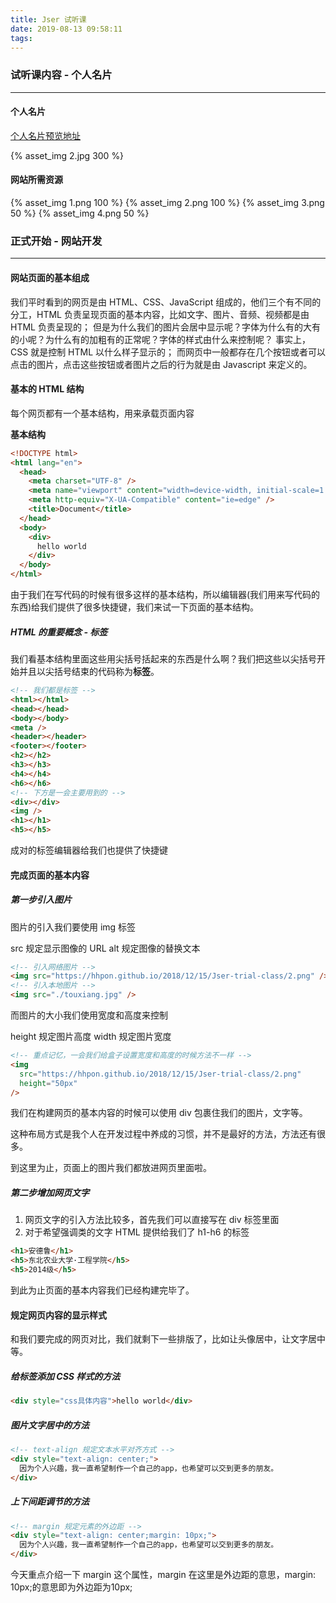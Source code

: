 ```yaml
---
title: Jser 试听课
date: 2019-08-13 09:58:11
tags:
---
```


### 试听课内容 - 个人名片
***

#### 个人名片

[个人名片预览地址](http://jser.hhp.im/trial/hhp/)

{% asset_img 2.jpg 300 %}

#### 网站所需资源

{% asset_img 1.png 100 %}
{% asset_img 2.png 100 %}
{% asset_img 3.png 50 %}
{% asset_img 4.png 50 %}

### 正式开始 - 网站开发
***

#### 网站页面的基本组成

我们平时看到的网页是由 HTML、CSS、JavaScript 组成的，他们三个有不同的分工，HTML 负责呈现页面的基本内容，比如文字、图片、音频、视频都是由 HTML 负责呈现的；
但是为什么我们的图片会居中显示呢？字体为什么有的大有的小呢？为什么有的加粗有的正常呢？字体的样式由什么来控制呢？
事实上，CSS 就是控制 HTML 以什么样子显示的；
而网页中一般都存在几个按钮或者可以点击的图片，点击这些按钮或者图片之后的行为就是由 Javascript 来定义的。

#### 基本的 HTML 结构

每个网页都有一个基本结构，用来承载页面内容

**基本结构**

```html
<!DOCTYPE html>
<html lang="en">
  <head>
    <meta charset="UTF-8" />
    <meta name="viewport" content="width=device-width, initial-scale=1.0" />
    <meta http-equiv="X-UA-Compatible" content="ie=edge" />
    <title>Document</title>
  </head>
  <body>
    <div>
      hello world
    </div>
  </body>
</html>
```

由于我们在写代码的时候有很多这样的基本结构，所以编辑器(我们用来写代码的东西)给我们提供了很多快捷键，我们来试一下页面的基本结构。

##### HTML 的重要概念 - 标签

我们看基本结构里面这些用尖括号括起来的东西是什么啊？我们把这些以尖括号开始并且以尖括号结束的代码称为**标签**。

```html
<!-- 我们都是标签 -->
<html></html>
<head></head>
<body></body>
<meta />
<header></header>
<footer></footer>
<h2></h2>
<h3></h3>
<h4></h4>
<h6></h6>
<!-- 下方是一会主要用到的 -->
<div></div>
<img />
<h1></h1>
<h5></h5>
```

成对的标签编辑器给我们也提供了快捷键

#### 完成页面的基本内容

##### 第一步引入图片

图片的引入我们要使用 img 标签

src 规定显示图像的 URL
alt 规定图像的替换文本

```html
<!-- 引入网络图片 -->
<img src="https://hhpon.github.io/2018/12/15/Jser-trial-class/2.png" />
<!-- 引入本地图片 -->
<img src="./touxiang.jpg" />
```

而图片的大小我们使用宽度和高度来控制

height 规定图片高度
width 规定图片宽度

```html
<!-- 重点记忆，一会我们给盒子设置宽度和高度的时候方法不一样 -->
<img
  src="https://hhpon.github.io/2018/12/15/Jser-trial-class/2.png"
  height="50px"
/>
```

我们在构建网页的基本内容的时候可以使用 div 包裹住我们的图片，文字等。

这种布局方式是我个人在开发过程中养成的习惯，并不是最好的方法，方法还有很多。

到这里为止，页面上的图片我们都放进网页里面啦。

##### 第二步增加网页文字

1. 网页文字的引入方法比较多，首先我们可以直接写在 div 标签里面
2. 对于希望强调类的文字 HTML 提供给我们了 h1-h6 的标签

```html
<h1>安德鲁</h1>
<h5>东北农业大学·工程学院</h5>
<h5>2014级</h5>
```

到此为止页面的基本内容我们已经构建完毕了。

#### 规定网页内容的显示样式

和我们要完成的网页对比，我们就剩下一些排版了，比如让头像居中，让文字居中等。

##### 给标签添加 CSS 样式的方法

```html
<div style="css具体内容">hello world</div>
```

##### 图片文字居中的方法

```html
<!-- text-align 规定文本水平对齐方式 -->
<div style="text-align: center;">
  因为个人兴趣，我一直希望制作一个自己的app，也希望可以交到更多的朋友。
</div>
```

##### 上下间距调节的方法

```html
<!-- margin 规定元素的外边距 -->
<div style="text-align: center;margin: 10px;">
  因为个人兴趣，我一直希望制作一个自己的app，也希望可以交到更多的朋友。
</div>
```

今天重点介绍一下 margin 这个属性，margin 在这里是外边距的意思，margin: 10px;的意思即为外边距为10px;